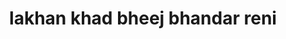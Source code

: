---
title: "lakhan khad bheej bhandar reni"
url: /reni/lakhan-khad-bheej-bhandar-reni/
shop: shop
---